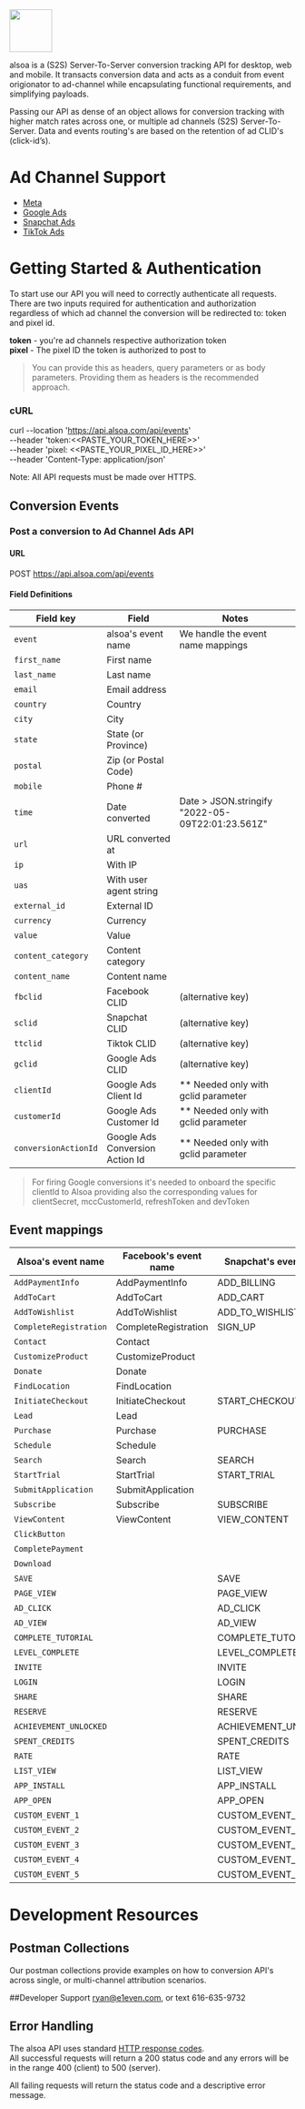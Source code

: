 <img style="height:75px;" src="https://uploads-ssl.webflow.com/623a2959e59eff1a0bd13e2e/6241ddc3b23ac92b63730870_alsoa.svg"/>

alsoa is a (S2S) Server-To-Server conversion tracking API for desktop, web and mobile. It transacts conversion data and acts as a conduit from event origionator to ad-channel while encapsulating functional requirements, and simplifying payloads. 

Passing our API as dense of an object allows for conversion tracking with higher match rates across one, or multiple ad channels (S2S) Server-To-Server. Data and events routing's are based on the retention of ad CLID's (click-id’s).

# Ad Channel Support
- [Meta](meta.md)
- [Google Ads](google.md)
- [Snapchat Ads](snapchat.md)
- [TikTok Ads](tiktok.md)



# Getting Started & Authentication

To start use our API you will need to correctly authenticate all requests. There are  two inputs required for authentication and authorization regardless of which ad channel the conversion will be redirected to: token and pixel id.

**token** - you're ad channels respective authorization token \
**pixel** - The pixel ID the token is authorized to post to

> You can provide this as headers, query parameters or as body parameters. Providing them as headers is the recommended approach.

### cURL
curl --location 'https://api.alsoa.com/api/events' \
--header 'token:<<PASTE_YOUR_TOKEN_HERE>>' \
--header 'pixel: <<PASTE_YOUR_PIXEL_ID_HERE>>' \
--header 'Content-Type: application/json'

Note: All API requests must be made over HTTPS. 

## Conversion Events

### Post a conversion to Ad Channel Ads API

#### URL

POST https://api.alsoa.com/api/events

#### Field Definitions

| Field key            | Field                          | Notes                                            |
| ---------------------|--------------------------------|--------------------------------------------------|
| `event`              | alsoa's event name             | We handle the event name mappings                |
| `first_name`         | First name                     |                                                  |
| `last_name`          | Last name                      |                                                  |
| `email`              | Email address                  |                                                  |
| `country`            | Country                        |                                                  |
| `city`               | City                           |                                                  |
| `state`              | State (or Province)            |                                                  |
| `postal`             | Zip (or Postal Code)           |                                                  |
| `mobile`             | Phone #                        |                                                  |
| `time`               | Date converted                 | Date > JSON.stringify "2022-05-09T22:01:23.561Z" |
| `url`                | URL converted at               |                                                  |
| `ip`                 | With IP                        |                                                  |
| `uas`                | With user agent string         |                                                  |
| `external_id`        | External ID                    |                                                  |
| `currency`           | Currency                       |                                                  |
| `value`              | Value                          |                                                  |
| `content_category`   | Content category               |                                                  |
| `content_name`       | Content name                   |                                                  |
| `fbclid`             | Facebook CLID                  | (alternative key)                                |
| `sclid`              | Snapchat CLID                  | (alternative key)                                |
| `ttclid`             | Tiktok CLID                    | (alternative key)                                |
| `gclid`              | Google Ads CLID                | (alternative key)                                |
| `clientId`           | Google Ads Client Id           | ** Needed only with gclid parameter              |
| `customerId`         | Google Ads Customer Id         | ** Needed only with gclid parameter              |
| `conversionActionId` | Google Ads Conversion Action Id| ** Needed only with gclid parameter              |

> For firing Google conversions it's needed to onboard the specific clientId to Alsoa providing also the corresponding values for clientSecret, mccCustomerId, refreshToken and devToken

## Event mappings

| Alsoa's event name       | Facebook's event name               | Snapchat's event name          | Tiktok's event name         |
| -------------------------|--------------------------------|-------------------------------------|-----------------------------|
| `AddPaymentInfo`         | AddPaymentInfo                 | ADD_BILLING                         |AddPaymentInfo               |
| `AddToCart`              | AddToCart                      | ADD_CART                            |AddToCart                    |
| `AddToWishlist`          | AddToWishlist                  | ADD_TO_WISHLIST                     |AddToWishlist                |
| `CompleteRegistration`   | CompleteRegistration           | SIGN_UP                             |CompleteRegistration         |
| `Contact`                | Contact                        |                                     |Contact                      |
| `CustomizeProduct`       | CustomizeProduct               |                                     |                             |
| `Donate`                 | Donate                         |                                     |                             |
| `FindLocation`           | FindLocation                   |                                     |                             |
| `InitiateCheckout`       | InitiateCheckout               | START_CHECKOUT                      |InitiateCheckout             |
| `Lead`                   | Lead                           |                                     |SubmitForm                   |
| `Purchase`               | Purchase                       | PURCHASE                            |PlaceAnOrder                 |
| `Schedule`               | Schedule                       |                                     |                             |
| `Search`                 | Search                         | SEARCH                              |Search                       |
| `StartTrial`             | StartTrial                     | START_TRIAL                         |                             |
| `SubmitApplication`      | SubmitApplication              |                                     |                             |
| `Subscribe`              | Subscribe                      | SUBSCRIBE                           |Subscribe                    |
| `ViewContent`            | ViewContent                    | VIEW_CONTENT                        |ViewContent                  |
| `ClickButton`            |                                |                                     |ClickButton                  |
| `CompletePayment`        |                                |                                     |CompletePayment              |
| `Download`               |                                |                                     |Download                     |
| `SAVE`                   |                                | SAVE                                |                             |
| `PAGE_VIEW`              |                                | PAGE_VIEW                           |                             |
| `AD_CLICK`               |                                | AD_CLICK                            |                             |
| `AD_VIEW`                |                                | AD_VIEW                             |                             |
| `COMPLETE_TUTORIAL`      |                                | COMPLETE_TUTORIAL                   |                             |
| `LEVEL_COMPLETE`         |                                | LEVEL_COMPLETE                      |                             |
| `INVITE`                 |                                | INVITE                              |                             |
| `LOGIN`                  |                                | LOGIN                               |                             |
| `SHARE`                  |                                | SHARE                               |                             |
| `RESERVE`                |                                | RESERVE                             |                             |
| `ACHIEVEMENT_UNLOCKED`   |                                | ACHIEVEMENT_UNLOCKED                |                             |
| `SPENT_CREDITS`          |                                | SPENT_CREDITS                       |                             |
| `RATE`                   |                                | RATE                                |                             |
| `LIST_VIEW`              |                                | LIST_VIEW                           |                             |
| `APP_INSTALL`            |                                | APP_INSTALL                         |                             |
| `APP_OPEN`               |                                | APP_OPEN                            |                             |
| `CUSTOM_EVENT_1`         |                                | CUSTOM_EVENT_1                      |                             |
| `CUSTOM_EVENT_2`         |                                | CUSTOM_EVENT_2                      |                             |
| `CUSTOM_EVENT_3`         |                                | CUSTOM_EVENT_3                      |                             |
| `CUSTOM_EVENT_4`         |                                | CUSTOM_EVENT_4                      |                             |
| `CUSTOM_EVENT_5`         |                                | CUSTOM_EVENT_5                      |                             |



# Development Resources
## Postman Collections
Our postman collections provide examples on how to conversion API's across single, or multi-channel attribution scenarios.

##Developer Support
ryan@e1even.com, or text 616-635-9732

## Error Handling

The alsoa API uses standard [HTTP response codes](https://developer.mozilla.org/en-US/docs/Web/HTTP/Status). \
All successful requests will return a 200 status code and any errors will be in the range 400 (client) to 500 (server).

All failing requests will return the status code and a descriptive error message. 
